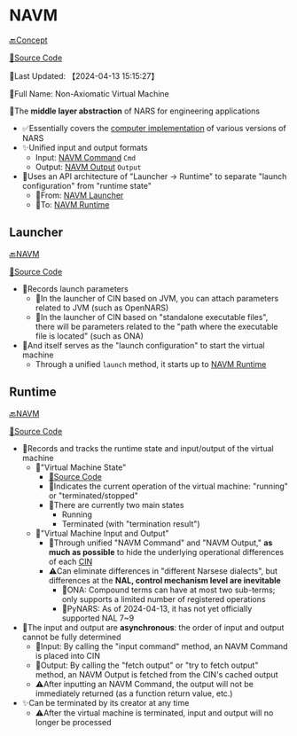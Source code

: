# NAVM

[🔙Concept](./doc.md)

[📃Source Code](./../../../src/vm/mod.rs)

📍Last Updated: 【2024-04-13 15:15:27】

📄Full Name: Non-Axiomatic Virtual Machine

🎯The **middle layer abstraction** of NARS for engineering applications

- ✅Essentially covers the [computer implementation](./cin.md) of various versions of NARS
- ✨Unified input and output formats
  - Input: [NAVM Command](./navm_cmd.md) `Cmd`
  - Output: [NAVM Output](./navm_output.md) `Output`
- 📌Uses an API architecture of "Launcher → Runtime" to separate "launch configuration" from "runtime state"
  - 🔗From: [NAVM Launcher](#launcher)
  - 🔗To: [NAVM Runtime](#runtime)

## Launcher

[🔙NAVM](#navm)

[📃Source Code](./../../../src/vm/traits.rs)

- 🎯Records launch parameters
  - 📄In the launcher of CIN based on JVM, you can attach parameters related to JVM (such as OpenNARS)
  - 📄In the launcher of CIN based on "standalone executable files", there will be parameters related to the "path where the executable file is located" (such as ONA)
- 🎯And itself serves as the "launch configuration" to start the virtual machine
  - Through a unified `launch` method, it starts up to [NAVM Runtime](#runtime)

## Runtime

[🔙NAVM](#navm)

[📃Source Code](./../../../src/vm/traits.rs)

- 🎯Records and tracks the runtime state and input/output of the virtual machine
  - 📍"Virtual Machine State"
    - [📃Source Code](./../../../src/vm/structs.rs)
    - 🎯Indicates the current operation of the virtual machine: "running" or "terminated/stopped"
    - 📄There are currently two main states
      - Running
      - Terminated (with "termination result")
  - 📍"Virtual Machine Input and Output"
    - 🎯Through unified "NAVM Command" and "NAVM Output," **as much as possible** to hide the underlying operational differences of each [CIN](./cin.md)
    - ⚠️Can eliminate differences in "different Narsese dialects", but differences at the **NAL, control mechanism level are inevitable**
      - 📄ONA: Compound terms can have at most two sub-terms; only supports a limited number of registered operations
      - 📄PyNARS: As of 2024-04-13, it has not yet officially supported NAL 7~9
- 📌The input and output are **asynchronous**: the order of input and output cannot be fully determined
  - 🚩Input: By calling the "input command" method, an NAVM Command is placed into CIN
  - 🚩Output: By calling the "fetch output" or "try to fetch output" method, an NAVM Output is fetched from the CIN's cached output
  - ⚠️After inputting an NAVM Command, the output will not be immediately returned (as a function return value, etc.)
- ✨Can be terminated by its creator at any time
  - ⚠️After the virtual machine is terminated, input and output will no longer be processed
